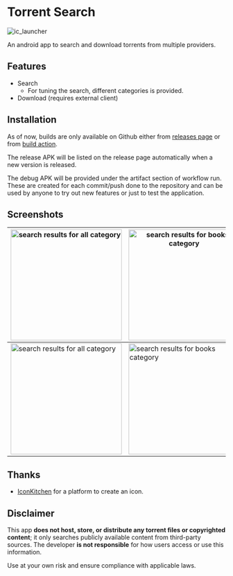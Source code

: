 # Torrent Search

![ic_launcher](https://github.com/prajwalch/TorrentSearch/blob/main/app/src/main/res/mipmap-xxxhdpi/ic_launcher.webp)

An android app to search and download torrents from multiple providers.

## Features

- Search
    - For tuning the search, different categories is provided.
- Download (requires external client)

## Installation

As of now, builds are only available on Github either
from [releases page](https://github.com/prajwalch/TorrentSearch/releases) or
from [build action](https://github.com/prajwalch/TorrentSearch/actions?query=event:push).

The release APK will be listed on the release page automatically when a new version is released.

The debug APK will be provided under the artifact section of workflow run. These are created for
each commit/push done to the repository and can be used by anyone to try out new features or just to
test the application.

## Screenshots

| <img width="256" src="https://github.com/prajwalch/TorrentSearch/blob/main/screenshots/dark_1.jpg?raw=true" alt="search results for all category">  	| <img width="256" src="https://github.com/prajwalch/TorrentSearch/blob/main/screenshots/dark_2.jpg?raw=true" alt="search results for books category">  	| <img width="256" src="https://github.com/prajwalch/TorrentSearch/blob/main/screenshots/dark_3.jpg?raw=true" alt="client missing dialog with guides on it">  	|
|-----------------------------------------------------------------------------------------------------------------------------------------------------	|-------------------------------------------------------------------------------------------------------------------------------------------------------	|-------------------------------------------------------------------------------------------------------------------------------------------------------------	|
| <img width="256" src="https://github.com/prajwalch/TorrentSearch/blob/main/screenshots/light_1.jpg?raw=true" alt="search results for all category"> 	| <img width="256" src="https://github.com/prajwalch/TorrentSearch/blob/main/screenshots/light_2.jpg?raw=true" alt="search results for books category"> 	| <img width="256" src="https://github.com/prajwalch/TorrentSearch/blob/main/screenshots/light_3.jpg?raw=true" alt="client missing dialog with guides on it"> 	|

## Thanks

- [IconKitchen](https://icon.kitchen/) for a platform to create an icon.

## Disclaimer

This app **does not host, store, or distribute any torrent files or copyrighted content**; it only
searches publicly available content from third-party sources.
The developer **is not responsible** for how users access or use this information.

Use at your own risk and ensure compliance with applicable laws.
